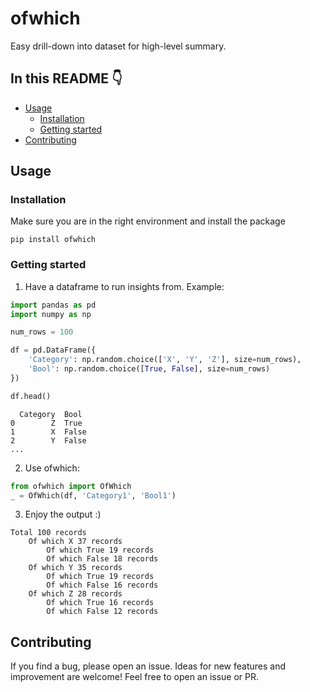 # ofwhich

Easy drill-down into dataset for high-level summary.

## In this README :point_down:

- [Usage](#usage)
  - [Installation](#installation)
  - [Getting started](#getting-started)
- [Contributing](#contributing)

## Usage

### Installation

Make sure you are in the right environment and install the package
```
pip install ofwhich
```

### Getting started

1. Have a dataframe to run insights from. Example:
```python
import pandas as pd
import numpy as np

num_rows = 100

df = pd.DataFrame({
    'Category': np.random.choice(['X', 'Y', 'Z'], size=num_rows),
    'Bool': np.random.choice([True, False], size=num_rows)
})

df.head()
```
```
  Category  Bool
0        Z  True
1        X  False
2        Y  False
...
```

2. Use ofwhich:

```python
from ofwhich import OfWhich
_ = OfWhich(df, 'Category1', 'Bool1')
```
3. Enjoy the output :)
```
Total 100 records
    Of which X 37 records
        Of which True 19 records
        Of which False 18 records
    Of which Y 35 records
        Of which True 19 records
        Of which False 16 records
    Of which Z 28 records
        Of which True 16 records
        Of which False 12 records
```

## Contributing

If you find a bug, please open an issue.
Ideas for new features and improvement are welcome! Feel free to open an issue or PR.
